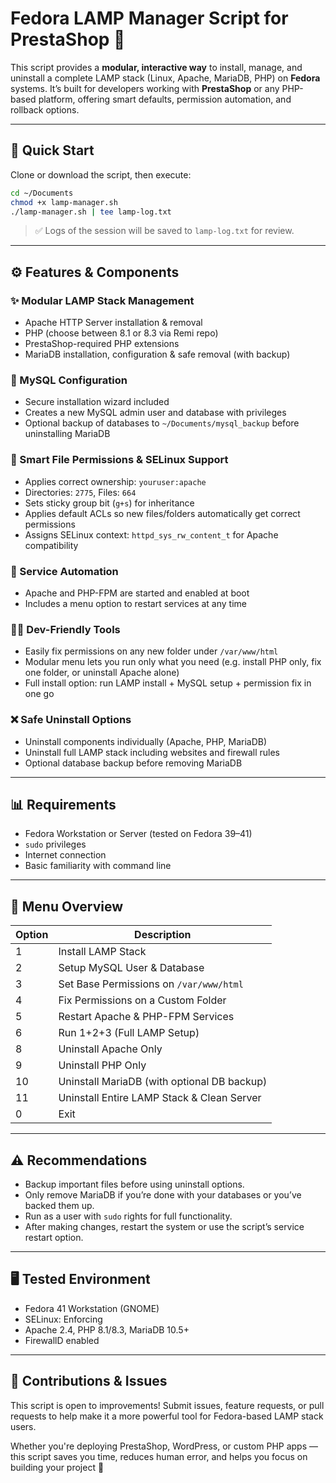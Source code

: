 # Fedora LAMP Manager Script for PrestaShop 🚀

This script provides a **modular, interactive way** to install, manage, and uninstall a complete LAMP stack (Linux, Apache, MariaDB, PHP) on **Fedora** systems. It’s built for developers working with **PrestaShop** or any PHP-based platform, offering smart defaults, permission automation, and rollback options.

---

## 🚩 Quick Start

Clone or download the script, then execute:

```bash
cd ~/Documents
chmod +x lamp-manager.sh
./lamp-manager.sh | tee lamp-log.txt
```

> ✅ Logs of the session will be saved to `lamp-log.txt` for review.

---

## ⚙️ Features & Components

### ✨ Modular LAMP Stack Management
- Apache HTTP Server installation & removal
- PHP (choose between 8.1 or 8.3 via Remi repo)
- PrestaShop-required PHP extensions
- MariaDB installation, configuration & safe removal (with backup)

### 🔐 MySQL Configuration
- Secure installation wizard included
- Creates a new MySQL admin user and database with privileges
- Optional backup of databases to `~/Documents/mysql_backup` before uninstalling MariaDB

### 🔧 Smart File Permissions & SELinux Support
- Applies correct ownership: `youruser:apache`
- Directories: `2775`, Files: `664`
- Sets sticky group bit (`g+s`) for inheritance
- Applies default ACLs so new files/folders automatically get correct permissions
- Assigns SELinux context: `httpd_sys_rw_content_t` for Apache compatibility

### 🔄 Service Automation
- Apache and PHP-FPM are started and enabled at boot
- Includes a menu option to restart services at any time

### 👨‍💻 Dev-Friendly Tools
- Easily fix permissions on any new folder under `/var/www/html`
- Modular menu lets you run only what you need (e.g. install PHP only, fix one folder, or uninstall Apache alone)
- Full install option: run LAMP install + MySQL setup + permission fix in one go

### ❌ Safe Uninstall Options
- Uninstall components individually (Apache, PHP, MariaDB)
- Uninstall full LAMP stack including websites and firewall rules
- Optional database backup before removing MariaDB

---

## 📊 Requirements

- Fedora Workstation or Server (tested on Fedora 39–41)
- `sudo` privileges
- Internet connection
- Basic familiarity with command line

---

## 🔢 Menu Overview

| Option | Description                                   |
|--------|-----------------------------------------------|
| 1      | Install LAMP Stack                            |
| 2      | Setup MySQL User & Database                   |
| 3      | Set Base Permissions on `/var/www/html`       |
| 4      | Fix Permissions on a Custom Folder            |
| 5      | Restart Apache & PHP-FPM Services             |
| 6      | Run 1+2+3 (Full LAMP Setup)                   |
| 8      | Uninstall Apache Only                         |
| 9      | Uninstall PHP Only                            |
| 10     | Uninstall MariaDB (with optional DB backup)   |
| 11     | Uninstall Entire LAMP Stack & Clean Server    |
| 0      | Exit                                           |

---

## ⚠️ Recommendations

- Backup important files before using uninstall options.
- Only remove MariaDB if you’re done with your databases or you’ve backed them up.
- Run as a user with `sudo` rights for full functionality.
- After making changes, restart the system or use the script’s service restart option.

---

## 🖥️ Tested Environment

- Fedora 41 Workstation (GNOME)
- SELinux: Enforcing
- Apache 2.4, PHP 8.1/8.3, MariaDB 10.5+
- FirewallD enabled

---

## 🤝 Contributions & Issues

This script is open to improvements! Submit issues, feature requests, or pull requests to help make it a more powerful tool for Fedora-based LAMP stack users.

Whether you're deploying PrestaShop, WordPress, or custom PHP apps — this script saves you time, reduces human error, and helps you focus on building your project 🚀

